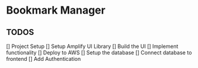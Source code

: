 # Bookmark Manager

## TODOS

[] Project Setup
[] Setup Amplify UI Library
[] Build the UI
[] Implement functionality
[] Deploy to AWS
[] Setup the database
[] Connect database to frontend
[] Add Authentication

